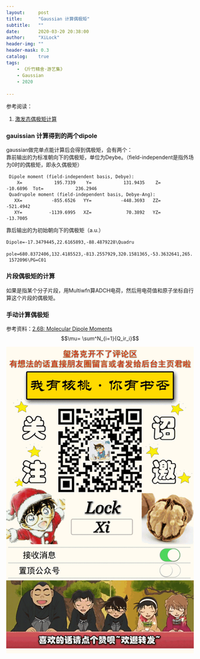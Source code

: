 ```yaml
---
layout:     post
title:      "Gaussian 计算偶极矩"
subtitle:   ""
date:       2020-03-20 20:38:00
author:     "XiLock"
header-img: ""
header-mask: 0.3
catalog:    true
tags:
    - 《斤竹精舍·游艺集》
    - Gaussian
    - 2020

---
```


参考阅读：
1. [激发态偶极矩计算](https://www.researchgate.net/post/How_to_calculate_the_excited_state_dipole_moment_in_Gaussian)

### gauissian 计算得到的两个dipole

gaussian做完单点能计算后会得到偶极矩，会有两个：  
靠前输出的为标准朝向下的偶极矩，单位为Deybe。（field-independent是指外场为0时的偶极矩，即永久偶极矩）  
```
 Dipole moment (field-independent basis, Debye):
    X=            195.7339    Y=            131.9435    Z=            -10.6896  Tot=            236.2946
 Quadrupole moment (field-independent basis, Debye-Ang):
   XX=           -855.6526   YY=           -448.3693   ZZ=           -521.4942
   XY=          -1139.6995   XZ=             70.3892   YZ=            -13.7005
```  
靠后输出的为初始朝向下的偶极矩（a.u.）  
```
Dipole=-17.3479445,22.6165893,-88.4879228\Quadru
 pole=680.8372406,132.4185523,-813.2557929,320.1581365,-53.3632641,265.
 1572096\PG=C01
```

### 片段偶极矩的计算
 如果是指某个分子片段，用Multiwfn算ADCH电荷，然后用电荷值和原子坐标自行算这个片段的偶极矩。
 
### 手动计算偶极矩
参考资料：[2.6B: Molecular Dipole Moments](https://chem.libretexts.org/Bookshelves/Inorganic_Chemistry/Map%3A_Inorganic_Chemistry_(Housecroft)/02%3A_Basic_concepts%3A_molecules/2.6%3A_Dipole_Moments/2.6B%3A_Molecular_Dipole_Moments)  
$$\mu= \sum^N_{i=1}{Q_ir_i}$$
 
![](/img/wc-tail.GIF)

